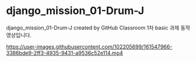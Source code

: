 # django_mission_01-Drum-J
django_mission_01-Drum-J created by GitHub Classroom
1차 basic 과제 동작 영상입니다.

https://user-images.githubusercontent.com/102205699/161547966-3386bde9-2ff3-4935-9431-a9536c52e114.mp4

